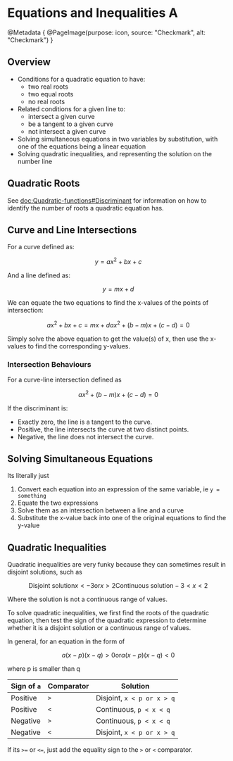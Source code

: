 # Equations and Inequalities A

@Metadata {
    @PageImage(purpose: icon, source: "Checkmark", alt: "Checkmark")
}

## Overview

- Conditions for a quadratic equation to have:
  - two real roots
  - two equal roots
  - no real roots
- Related conditions for a given line to:
  - intersect a given curve
  - be a tangent to a given curve
  - not intersect a given curve
- Solving simultaneous equations in two variables by substitution, with one of the equations being a linear equation
- Solving quadratic inequalities, and representing the solution on the number line

## Quadratic Roots

See <doc:Quadratic-functions#Discriminant> for information on how to identify the number of roots a quadratic equation has.

## Curve and Line Intersections

For a curve defined as:
```math
y = ax^2 + bx + c
```

And a line defined as:
```math
y = mx + d
```

We can equate the two equations to find the x-values of the points of intersection:
```math
ax^2 + bx + c = mx + d

ax^2 + (b - m)x + (c - d) = 0
```

Simply solve the above equation to get the value(s) of x, then use the x-values to find the corresponding y-values.

### Intersection Behaviours

For a curve-line intersection defined as
```math
ax^2 + (b - m)x + (c - d) = 0
```

If the discriminant is:
- Exactly zero, the line is a tangent to the curve.
- Positive, the line intersects the curve at two distinct points.
- Negative, the line does not intersect the curve.

## Solving Simultaneous Equations

Its literally just
1. Convert each equation into an expression of the same variable, ie `y = something`
2. Equate the two expressions
3. Solve them as an intersection between a line and a curve
4. Substitute the x-value back into one of the original equations to find the y-value

## Quadratic Inequalities

Quadratic inequalities are very funky because they can sometimes result in disjoint solutions, such as
```math
\textrm{Disjoint solution}
x < -3 \textrm{or} x > 2

\textrm{Continuous solution}
-3 < x < 2
```
Where the solution is not a continuous range of values.

To solve quadratic inequalities, we first find the roots of the quadratic equation, then test the sign of the quadratic expression to determine whether
it is a disjoint solution or a continuous range of values.

In general, for an equation in the form of
```math
a(x - p)(x - q) > 0
\textrm{or}
a(x - p)(x - q) < 0
```
where p is smaller than q

| Sign of `a` | Comparator | Solution |
|-------------|------------|----------|
| Positive    | `>`        | Disjoint, `x < p or x > q` |
| Positive    | `<`        | Continuous, `p < x < q` |
| Negative    | `>`        | Continuous, `p < x < q` |
| Negative    | `<`        | Disjoint, `x < p or x > q` |

If its `>=` or `<=`, just add the equality sign to the `>` or `<` comparator.